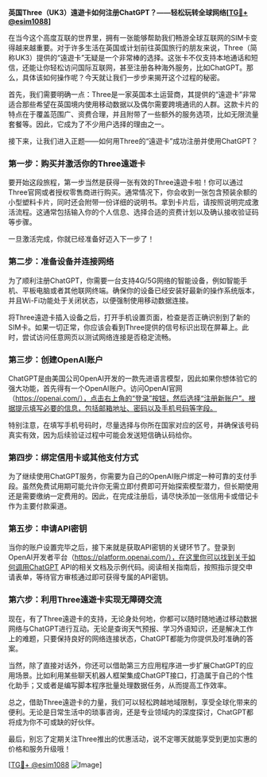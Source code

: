 **英国Three（UK3）遠遊卡如何注册ChatGPT？——轻松玩转全球网络[[TG💪+ @esim1088](https://t.me/s/esim1088)]**

在当今这个高度互联的世界里，拥有一张能够帮助我们畅游全球互联网的SIM卡变得越来越重要。对于许多生活在英国或计划前往英国旅行的朋友来说，Three（简称UK3）提供的“遠遊卡”无疑是一个非常棒的选择。这张卡不仅支持本地通话和短信，还能让你轻松访问国际互联网，甚至注册各种海外服务，比如ChatGPT。那么，具体该如何操作呢？今天就让我们一步步来揭开这个过程的秘密。

首先，我们需要明确一点：Three是一家英国本土运营商，其提供的“遠遊卡”非常适合那些希望在英国境内使用移动数据以及偶尔需要跨境通讯的人群。这款卡片的特点在于覆盖范围广、资费合理，并且附带了一些额外的服务选项，比如无限流量套餐等。因此，它成为了不少用户选择的理由之一。

接下来，让我们进入正题——如何用Three的“遠遊卡”成功注册并使用ChatGPT？

### 第一步：购买并激活你的Three遠遊卡

要开始这段旅程，第一步当然是获得一张有效的Three遠遊卡啦！你可以通过Three官网或者授权零售商进行购买。通常情况下，你会收到一张包含预装余额的小型塑料卡片，同时还会附带一份详细的说明书。拿到卡片后，请按照说明完成激活流程。这通常包括输入你的个人信息、选择合适的资费计划以及确认接收验证码等步骤。

一旦激活完成，你就已经准备好迈入下一步了！

### 第二步：准备设备并连接网络

为了顺利注册ChatGPT，你需要一台支持4G/5G网络的智能设备，例如智能手机、平板电脑或者其他联网终端。确保你的设备已经安装好最新的操作系统版本，并且Wi-Fi功能处于关闭状态，以便强制使用移动数据连接。

将Three遠遊卡插入设备之后，打开手机设置页面，检查是否正确识别到了新的SIM卡。如果一切正常，你应该会看到Three提供的信号标识出现在屏幕上。此时，尝试访问任意网页以测试网络连接是否稳定流畅。

### 第三步：创建OpenAI账户

ChatGPT是由美国公司OpenAI开发的一款先进语言模型，因此如果你想体验它的强大功能，首先得有一个OpenAI账户。访问OpenAI官网（https://openai.com/），点击右上角的“登录”按钮，然后选择“注册新账户”。根据提示填写必要的信息，包括邮箱地址、密码以及手机号码等字段。

特别注意，在填写手机号码时，尽量选择与你所在国家对应的区号，并确保该号码真实有效，因为后续验证过程中可能会发送短信确认码给你。

### 第四步：绑定信用卡或其他支付方式

为了继续使用ChatGPT服务，你需要为自己的OpenAI账户绑定一种可靠的支付手段。虽然免费试用期可能允许你无需立即付费即可开始探索模型潜力，但长期使用还是需要缴纳一定费用的。因此，在完成注册后，请尽快添加一张信用卡或借记卡作为主要付款渠道。

### 第五步：申请API密钥

当你的账户设置完毕之后，接下来就是获取API密钥的关键环节了。登录到OpenAI开发者平台（https://platform.openai.com/），在这里你可以找到关于如何调用ChatGPT API的相关文档及示例代码。阅读相关指南后，按照指示提交申请表单，等待官方审核通过即可获得专属的API密钥。

### 第六步：利用Three遠遊卡实现无障碍交流

现在，有了Three遠遊卡的支持，无论身处何地，你都可以随时随地通过移动数据网络与ChatGPT进行互动。无论是查询天气预报、学习外语知识，还是解决工作上的难题，只要保持良好的网络连接状态，ChatGPT都能为你提供及时准确的答案。

当然，除了直接对话外，你还可以借助第三方应用程序进一步扩展ChatGPT的应用场景。比如利用某些聊天机器人框架集成ChatGPT接口，打造属于自己的个性化助手；又或者是编写脚本程序批量处理数据任务，从而提高工作效率。

总之，借助Three遠遊卡的力量，我们可以轻松跨越地域限制，享受全球化带来的便利。无论是日常生活中的琐事咨询，还是专业领域内的深度探讨，ChatGPT都将成为你不可或缺的好伙伴。

最后，别忘了定期关注Three推出的优惠活动，说不定哪天就能享受到更加实惠的价格和服务升级哦！

[[TG💪+ @esim1088](https://t.me/s/esim1088) ![Image](https://i.postimg.cc/4NQfJmqS/Snipaste-2025-05-13-00-14-12.png)]